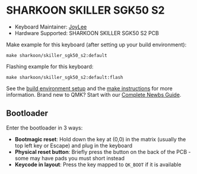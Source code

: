 # SHARKOON SKILLER SGK50 S2

* Keyboard Maintainer: [JoyLee](https://github.com/itarze)
* Hardware Supported: SHARKOON SKILLER SGK50 S2 PCB

Make example for this keyboard (after setting up your build environment):

    make sharkoon/skiller_sgk50_s2:default

Flashing example for this keyboard:

    make sharkoon/skiller_sgk50_s2:default:flash

See the [build environment setup](https://docs.qmk.fm/#/getting_started_build_tools) and the [make instructions](https://docs.qmk.fm/#/getting_started_make_guide) for more information. Brand new to QMK? Start with our [Complete Newbs Guide](https://docs.qmk.fm/#/newbs).

## Bootloader

Enter the bootloader in 3 ways:

* **Bootmagic reset**: Hold down the key at (0,0) in the matrix (usually the top left key or Escape) and plug in the keyboard
* **Physical reset button**: Briefly press the button on the back of the PCB - some may have pads you must short instead
* **Keycode in layout**: Press the key mapped to `QK_BOOT` if it is available
